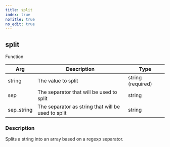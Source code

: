 ```yaml
---
title: split
index: true
noTitle: true
no_edit: true
---
```




<div class="vql_item"></div>


## split
<span class='vql_type pull-right page-header'>Function</span>



<div class="vqlargs"></div>

Arg | Description | Type
----|-------------|-----
string|The value to split|string (required)
sep|The separator that will be used to split|string
sep_string|The separator as string that will be used to split|string

### Description

Splits a string into an array based on a regexp separator.


